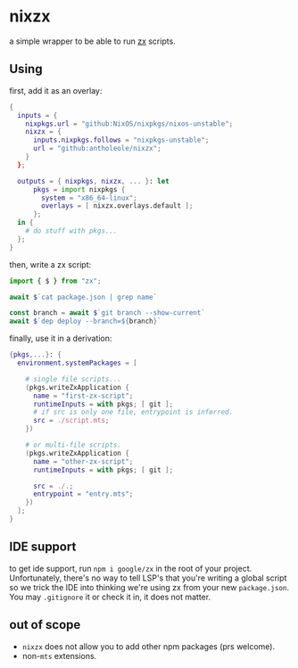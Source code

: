 # nixzx

a simple wrapper to be able to run [zx](https://github.com/google/zx) scripts.

## Using

first, add it as an overlay:

```nix
{
  inputs = {
    nixpkgs.url = "github:NixOS/nixpkgs/nixos-unstable";
    nixzx = {
      inputs.nixpkgs.follows = "nixpkgs-unstable";
      url = "github:antholeole/nixzx";
    }
  };

  outputs = { nixpkgs, nixzx, ... }: let
      pkgs = import nixpkgs {
        system = "x86_64-linux";
        overlays = [ nixzx.overlays.default ];
      };
  in {
    # do stuff with pkgs...
  };
}
```

then, write a zx script:

```ts
import { $ } from "zx";

await $`cat package.json | grep name`

const branch = await $`git branch --show-current`
await $`dep deploy --branch=${branch}`
```

finally, use it in a derivation:

```nix
{pkgs,...}: {
  environment.systemPackages = [

    # single file scripts...
    (pkgs.writeZxApplication {
      name = "first-zx-script";
      runtimeInputs = with pkgs; [ git ];
      # if src is only one file, entrypoint is inferred.
      src = ./script.mts;
    })

    # or multi-file scripts.
    (pkgs.writeZxApplication {
      name = "other-zx-script";
      runtimeInputs = with pkgs; [ git ];

      src = ./.;
      entrypoint = "entry.mts";
    })
  ];
}
```

## IDE support

to get ide support, run `npm i google/zx` in the root of your project. Unfortunately, there's no way to tell LSP's that you're writing a global script so we trick the IDE into thinking we're using zx from your new `package.json`. You may `.gitignore` it or check it in, it does not matter.

## out of scope

- `nixzx` does not allow you to add other npm packages (prs welcome).
- non-`mts` extensions.
